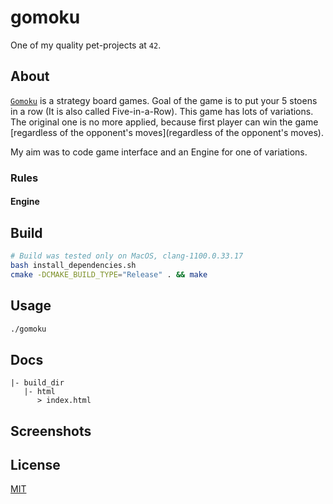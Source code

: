 # gomoku

One of my quality pet-projects at `42`. 

## About

[`Gomoku`](https://en.wikipedia.org/wiki/Gomoku) is a strategy board games. Goal of the game is to put your 5 
stoens in a row (It is also called Five-in-a-Row). This game has lots of variations. 
The original one is no more applied, because first player can win the game
[regardless of the opponent's moves](regardless of the opponent's moves).  

My aim was to code game interface and an Engine for one of variations.

### Rules

#### Engine

## Build

```bash
# Build was tested only on MacOS, clang-1100.0.33.17
bash install_dependencies.sh
cmake -DCMAKE_BUILD_TYPE="Release" . && make
```

## Usage

```bash
./gomoku
```

## Docs
```
|- build_dir
   |- html
      > index.html 
```

## Screenshots


## License
[MIT](https://choosealicense.com/licenses/mit/)





